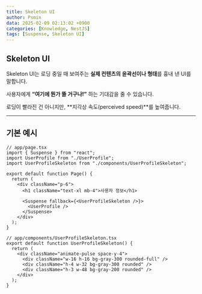 ```yaml
---
title: Skeleton UI
author: Psmin
data: 2025-02-09 02:13:02 +0900
categories: [Knowledge, NestJS]
tags: [Suspense, Skeleton UI]
---
```


## Skeleton UI

Skeleton UI는 로딩 중일 때 보여주는 **실제 컨텐츠의 윤곽선이나 형태**를 흉내 낸 UI를 말합니다.

사용자에게 **“여기에 뭔가 뜰 거구나!”** 하는 기대감을 줄 수 있습니다.

로딩이 빨라진 건 아니지만, **지각상 속도(perceived speed)**를 높여줍니다.

---

## 기본 예시

```tsx
// app/page.tsx
import { Suspense } from "react";
import UserProfile from "./UserProfile";
import UserProfileSkeleton from "./components/UserProfileSkeleton";

export default function Page() {
  return (
    <div className="p-6">
      <h1 className="text-xl mb-4">사용자 정보</h1>

      <Suspense fallback={<UserProfileSkeleton />}>
        <UserProfile />
      </Suspense>
    </div>
  );
}
```

```tsx
// app/components/UserProfileSkeleton.tsx
export default function UserProfileSkeleton() {
  return (
    <div className="animate-pulse space-y-4">
      <div className="w-16 h-16 bg-gray-300 rounded-full" />
      <div className="h-4 w-32 bg-gray-300 rounded" />
      <div className="h-3 w-48 bg-gray-200 rounded" />
    </div>
  );
}
```
